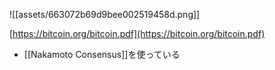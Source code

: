 ![[assets/663072b69d9bee002519458d.png]]

[https://bitcoin.org/bitcoin.pdf](https://bitcoin.org/bitcoin.pdf)

- [[Nakamoto Consensus]]を使っている

